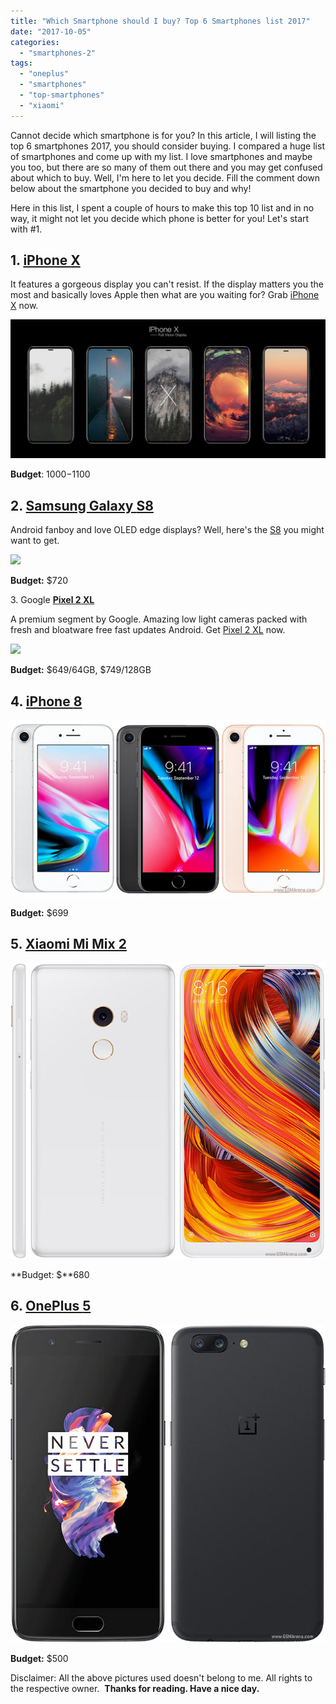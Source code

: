 ```yaml
---
title: "Which Smartphone should I buy? Top 6 Smartphones list 2017"
date: "2017-10-05"
categories: 
  - "smartphones-2"
tags: 
  - "oneplus"
  - "smartphones"
  - "top-smartphones"
  - "xiaomi"
---
```


Cannot decide which smartphone is for you? In this article, I will listing the top 6 smartphones 2017, you should consider buying. I compared a huge list of smartphones and come up with my list. I love smartphones and maybe you too, but there are so many of them out there and you may get confused about which to buy. Well, I'm here to let you decide. Fill the comment down below about the smartphone you decided to buy and why!

Here in this list, I spent a couple of hours to make this top 10 list and in no way, it might not let you decide which phone is better for you! Let's start with #1.

## 1\. [iPhone **X**](https://amzn.to/2D60Up6)

It features a gorgeous display you can't resist. If the display matters you the most and basically loves Apple then what are you waiting for? Grab [iPhone X](https://amzn.to/2D60Up6) now.

[![](images/iPhone-x-stock-wallpapers-1024x451.jpg)](http://axeetech.com/wp-content/uploads/2017/09/iPhone-x-stock-wallpapers-1024x451.jpg)

**Budget**: $1000-$1100

## 2\. [Samsung Galaxy **S8**](https://amzn.to/2KpJFVR)

Android fanboy and love OLED edge displays? Well, here's the [S8](https://amzn.to/2KpJFVR) you might want to get.

[![](images/samsungpic1.jpg)](https://cnet4.cbsistatic.com/img/U5D1mLKv-LqEJRDAX2FckI3t_Wk=/2017/03/29/61847d39-0820-42d3-bd5d-37406322cf78/samsungpic1.jpg)

**Budget:** $720

3\. Google [**Pixel 2 XL**](https://amzn.to/2uVZzMX)

A premium segment by Google. Amazing low light cameras packed with fresh and bloatware free fast updates Android. Get [Pixel 2 XL](https://amzn.to/2uVZzMX) now.

[![](https://www.androidcentral.com/sites/androidcentral.com/files/styles/xlarge_wm_brw/public/article_images/2017/10/google-pixel-2-pixel-2-xl-hands-on-2.jpg?itok=VpfmIhOM)](https://www.androidcentral.com/sites/androidcentral.com/files/styles/xlarge_wm_brw/public/article_images/2017/10/google-pixel-2-pixel-2-xl-hands-on-2.jpg?itok=VpfmIhOM)

**Budget:** $649/64GB, $749/128GB

## 4\. [iPhone **8**](https://amzn.to/2D5RGt2)

[![](images/apple-iphone-8-3.jpg)](https://cdn2.gsmarena.com/vv/pics/apple/apple-iphone-8-3.jpg)

**Budget:** $699

## 5\. [Xiaomi **Mi Mix 2**](https://www.amazon.in/Mi-Mix-6Gb-128Gb-Black)

[![](images/xiaomi-mi-mix2-1.jpg)](https://cdn2.gsmarena.com/vv/pics/xiaomi/xiaomi-mi-mix2-1.jpg)

**Budget: $**680

## 6\. [OnePlus **5**](https://amzn.to/2UL3Ilz)

[![](images/oneplus-5-midnight-black-1.jpg)](https://cdn2.gsmarena.com/vv/pics/oneplus/oneplus-5-midnight-black-1.jpg)

**Budget:** $500

Disclaimer: All the above pictures used doesn't belong to me. All rights to the respective owner.  **Thanks for reading. Have a nice day.**
